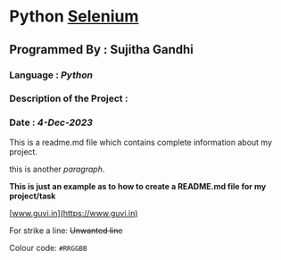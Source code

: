 # Python [Selenium](https://www.selenium.dev/)
## Programmed By : Sujitha Gandhi
### Language : **_Python_**
### Description of the Project :
### Date : *4-Dec-2023*
This is a readme.md file which contains complete information about my project.


this is another *paragraph*.


**This is just an example as to how to create a README.md file for my project/task**


[www.guvi.in](https://www.guvi.in)

For strike a line:
~~Unwanted line~~

Colour code:  `#RRGGBB`
